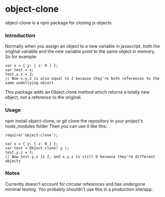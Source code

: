 # object-clone
object-clone is a npm package for cloning js objects

### Introduction
Normally when you assign an object to a new variable in javascript, both the original variable and the new variable point to the same object in memory. So for example:
```
var x = { y: { z: 0 } };
var test = x;
test.y.z = 2;
// Now x.y.z is also equal to 2 because they're both references to the same underlying object
```

This package adds an Object.clone method which returns a totally new object, not a reference to the original.


### Usage
npm install object-clone, or git clone the repository in your project's node_modules folder
Then you can use it like this:
```
require('object-clone');

var x = { y: { z: 0 } };
var test = Object.clone( y );
test.y.z = 2;
// Now test.y.z is 2, and x.y.z is still 0 because they're different objects
```


### Notes
Currently doesn't account for circular references and has undergone minimal testing. You probably shouldn't use this in a production site/app.

